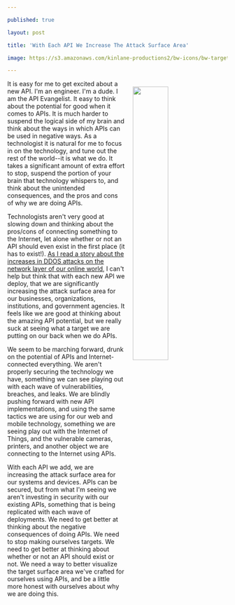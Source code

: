 ---
published: true
layout: post
title: 'With Each API We Increase The Attack Surface Area'
image: https://s3.amazonaws.com/kinlane-productions2/bw-icons/bw-target.png
---

<p><img style="padding: 15px;" src="https://s3.amazonaws.com/kinlane-productions2/bw-icons/bw-target.png" alt="" width="40%" align="right" />
<p>It is easy for me to get excited about a new API. I'm an engineer. I'm a dude. I am the API Evangelist. It easy to think about the potential for good when it comes to APIs. It is much harder to suspend the logical side of my brain&nbsp;and think about the ways in which APIs can be used in negative ways. As a technologist it is natural for me to focus in on the technology, and tune out the rest of the world--it is what we do. It takes a significant amount of extra effort to stop, suspend the portion of your brain that technology whispers to, and think about the unintended consequences, and the pros and cons of why we are doing APIs.
<p>Technologists aren't very good at slowing down and thinking about the pros/cons of connecting something to the Internet, let alone whether or not an API should even exist in the first place (it has to exist!). <a href="https://www.securityweek.com/network-layer-ddos-attacks-hit-record-levels-imperva">As I read a story about the increases in DDOS attacks on the network layer of our online world</a>, I can't help but think that with each new API we deploy, that we are significantly increasing the attack surface area for our businesses, organizations, institutions, and government agencies. It feels like we are good at thinking about the amazing API potential, but we really suck at seeing what a target we are putting on our back when we do APIs.
<p>We seem to be marching forward, drunk on the potential of APIs&nbsp;and Internet-connected everything. We aren't properly securing the technology we have, something we can see playing out with each wave of vulnerabilities, breaches, and leaks. We are blindly pushing forward with new API implementations, and using the same tactics we are using for our web and mobile technology, something we are seeing play out with the Internet of Things, and the vulnerable cameras, printers, and another object we are connecting to the Internet using APIs.
<p>With each API we add, we are increasing the attack surface area for our systems and devices. APIs can be secured, but from what I'm seeing we aren't investing in security with our existing APIs, something that is being replicated with each wave of deployments. We need to get better at thinking about the negative consequences of doing APIs. We need to stop making ourselves targets. We need to get better at thinking about whether or not an API should exist or not. We need a way to better visualize the target surface area we've crafted for ourselves using APIs, and be a little more honest with ourselves about why we are doing this.


